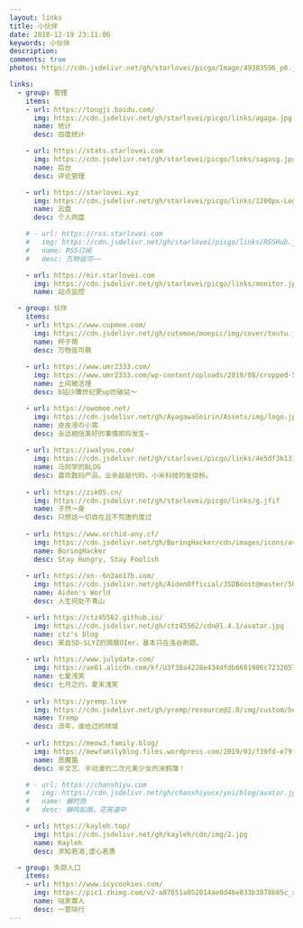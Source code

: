 ```yaml
---
layout: links
title: 小伙伴
date: 2018-12-19 23:11:06
keywords: 小伙伴
description: 
comments: true
photos: https://cdn.jsdelivr.net/gh/starlovei/picgo/Image/49383596_p0.jpg

links:
  - group: 管理
    items:
    - url: https://tongji.baidu.com/
      img: https://cdn.jsdelivr.net/gh/starlovei/picgo/links/agaga.jpg
      name: 统计
      desc: 百度统计

    - url: https://stats.starlovei.com
      img: https://cdn.jsdelivr.net/gh/starlovei/picgo/links/sagasg.jpg
      name: 后台
      desc: 评论管理

    - url: https://starlovei.xyz
      img: https://cdn.jsdelivr.net/gh/starlovei/picgo/links/1200px-Logo_of_Google_Drive.svg.png
      name: 云盘
      desc: 个人网盘

    # - url: https://rss.starlovei.com
    #   img: https://cdn.jsdelivr.net/gh/starlovei/picgo/links/RSSHub.jpg
    #   name: RSS订阅
    #   desc: 万物皆可~~

    - url: https://mir.starlovei.com
      img: https://cdn.jsdelivr.net/gh/starlovei/picgo/links/monitor.jpg
      name: 站点监控

  - group: 伙伴
    items:   
    - url: https://www.cupmoe.com/
      img: https://cdn.jsdelivr.net/gh/cutemoe/moepic/img/cover/toutu.jpg
      name: 杯子萌
      desc: 万物皆可萌
      
    - url: https://www.umr2333.com/
      img: https://www.umr2333.com/wp-content/uploads/2019/08/cropped-5633172a952df16c-3.jpg
      name: 土间被活埋
      desc: b站沙雕世纪更up的破站～

    - url: https://owomoe.net/
      img: https://cdn.jsdelivr.net/gh/AyagawaSeirin/Assets/img/logo.jpg
      name: 皮皮凛の小窝
      desc: 永远相信美好的事情即将发生~
      
    - url: https://iwalyou.com/
      img: https://cdn.jsdelivr.net/gh/starlovei/picgo/links/4e5df3b131c1319aaf3e082e7bc6d639.png
      name: 马同学的BLOG
      desc: 喜欢数码产品，业余敲敲代码，小米科技的发烧粉。
      
    - url: https://zik05.cn/
      img: https://cdn.jsdelivr.net/gh/starlovei/picgo/links/g.jfif
      name: 孑然一身
      desc: 只想这一切自在且不荒唐的度过
      
    - url: https://www.orchid-any.cf/
      img: https://cdn.jsdelivr.net/gh/BoringHacker/cdn/images/icons/avatar.png
      name: BoringHacker
      desc: Stay Hungry, Stay Foolish
      
    - url: https://xn--6n2ao17b.com/
      img: https://cdn.jsdelivr.net/gh/AidenOfficial/JSDBoost@master/500001500194_218926.jpg
      name: Aiden's World
      desc: 人生何处不青山

    - url: https://ctz45562.github.io/
      img: https://cdn.jsdelivr.net/gh/ctz45562/cdn@1.4.1/avatar.jpg
      name: ctz's blog
      desc: 来自SD-SLYZ的蒟蒻OIer，基本只在洛谷刷题。
      
    - url: https://www.julydate.com/
      img: https://ae01.alicdn.com/kf/U3f38a4228e434dfdb6681986c7232051a.jpg
      name: 七夏浅笑
      desc: 七月之约，夏末浅笑
      
    - url: https://yremp.live
      img: https://cdn.jsdelivr.net/gh/yremp/resource@2.0/img/custom/head.jpg
      name: Yremp
      desc: 流年，谁给过的倾城
      
    - url: https://meow3.family.blog/
      img: https://mewfamilyblog.files.wordpress.com/2019/03/f39fd-e79fade58f91e7b4abe889b2e7b3bbe5a4b4e5838f.jpeg
      name: 恶魔菌
      desc: 半文艺、半动漫的二次元美少女的涂鸦簿！

    # - url: https://chanshiyu.com
    #   img: https://cdn.jsdelivr.net/gh/chanshiyucx/yoi/blog/avatar.jpg
    #   name: 蝉时雨
    #   desc: 蝉鸣如雨，花宵道中

    - url: https://kayleh.top/
      img: https://cdn.jsdelivr.net/gh/kayleh/cdn/img/2.jpg
      name: Kayleh
      desc: 求知若渴,虚心若愚

  - group: 失踪人口
    items:
    - url: https://www.icycookies.com/
      img: https://pic1.zhimg.com/v2-a87651a052014ae0d46e833b3878b85c_xl.jpg
      name: 咕家寡人
      desc: 一意咕行
---
```


